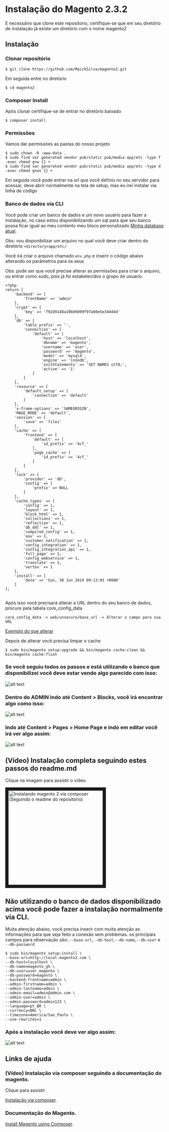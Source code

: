 # Instalação do Magento 2.3.2
 
E necessário que clone este repositorio, certifique-se que em seu diretório de instalação já existe um diretório com o nome magento2
 
## Instalação
 
### Clonar repositório
```
$ git clone https://github.com/MaickSilva/magento2.git
```
 
Em seguida entre no diretório
```
$ cd magento2
```
 
### Composer Install
 
Após clonar certifique-se de entrar no diretório baixado
 
```
$ composer install
```
 
 
### Permissões
 
Vamos dar permissões as pastas do nosso projeto
 
```
$ sudo chown -R :www-data .
$ sudo find var generated vendor pub/static pub/media app/etc -type f -exec chmod g+w {} +
$ sudo find var generated vendor pub/static pub/media app/etc -type d -exec chmod g+ws {} +
```
 
Em seguida você pode entrar na url que você definiu no seu servidor para acessar, deve abrir normalmente na tela de setup, mas eu irei instalar via linha de código
 
### Banco de dados via CLI
 
Você pode criar um banco de dados e um novo usuário para fazer a instalação, no caso estou disponibilizando um sql para que seu banco possa ficar igual ao meu contento meu bloco personalizado
[Minha database atual](https://drive.google.com/file/d/1RxhM2JOzwfFDcXMsXE92aGChEagNAoIb/view).

Obs: vou disponibilizar um arquivo no qual você deve criar dentro do diretório ```<directory>app/etc/```

Você irá criar o arquivo chamado ```env.php``` e inserir o código abaixo alterando os parâmetros para os seus

Obs: pode ser que você precise alterar as permissões para criar o arquivo, ou entrar como sudo, pois já foi estabelecidos o grupo de usuario.

```
<?php
return [
    'backend' => [
        'frontName' => 'admin'
    ],
    'crypt' => [
        'key' => 'f92d9148a10b89d99f97a60e5e344d4d'
    ],
    'db' => [
        'table_prefix' => '',
        'connection' => [
            'default' => [
                'host' => 'localhost',
                'dbname' => 'magento',
                'username' => 'user',
                'password' => 'magento',
                'model' => 'mysql4',
                'engine' => 'innodb',
                'initStatements' => 'SET NAMES utf8;',
                'active' => '1'
            ]
        ]
    ],
    'resource' => [
        'default_setup' => [
            'connection' => 'default'
        ]
    ],
    'x-frame-options' => 'SAMEORIGIN',
    'MAGE_MODE' => 'default',
    'session' => [
        'save' => 'files'
    ],
    'cache' => [
        'frontend' => [
            'default' => [
                'id_prefix' => '4cf_'
            ],
            'page_cache' => [
                'id_prefix' => '4cf_'
            ]
        ]
    ],
    'lock' => [
        'provider' => 'db',
        'config' => [
            'prefix' => NULL
        ]
    ],
    'cache_types' => [
        'config' => 1,
        'layout' => 1,
        'block_html' => 1,
        'collections' => 1,
        'reflection' => 1,
        'db_ddl' => 1,
        'compiled_config' => 1,
        'eav' => 1,
        'customer_notification' => 1,
        'config_integration' => 1,
        'config_integration_api' => 1,
        'full_page' => 1,
        'config_webservice' => 1,
        'translate' => 1,
        'vertex' => 1
    ],
    'install' => [
        'date' => 'Sun, 30 Jun 2019 09:13:03 +0000'
    ]
];


```

Após isso você precisará alterar a URL dentro do seu banco de dados, procure pela tabela core_config_data 
```
core_config_data -> web/unsecure/base_url -> Alterar o campo para sua URL 
```
[Exemplo do que alterar](https://magento.stackexchange.com/questions/39752/how-do-i-fix-my-base-urls-so-i-can-access-my-magento-site)

Depois de alterar você precisa limpar o cache
```
$ sudo bin/magento setup:upgrade && bin/magento cache:clean && bin/magento cache:flush
```

### Se você seguiu todos os passos e está utilizando o banco que disponibilizei você deve estar vendo algo parecido com isso:
 
![alt text](screenshots/FrontendHomepage.png "Página inicial com blocos adicionais")



### Dentro do ADMIN indo até Content > Blocks, você irá encontrar algo como isso:

![alt text](screenshots/AdminBlock.png "Tela de Blocos no Admin")
 
 
 
 
### Indo até Content > Pages > Home Page e indo em editar você irá ver algo assim:

![alt text](screenshots/AdminHomePage.png "Admin Pagina Home page")

## (Vídeo) Instalação completa seguindo estes passos do readme.md

Clique na imagem para assistir o vídeo.

<a href="http://www.youtube.com/watch?feature=player_embedded&v=VAtoP3KY6LA" target="_blank">
 <img src="http://img.youtube.com/vi/VAtoP3KY6LA/0.jpg" 
alt="Instalando magento 2 via composer (Seguindo o readme do repositório)
"  height="300" border="10" /></a>
 

## Não utilizando o banco de dados disponibilizado acima você pode fazer a instalação normalmente via CLI.

Muita atenção abaixo, você precisa inserir com muita atenção as informações para que seja feito a conexão sem problemas.
os principais campos para observação são: `--base-url`,`--db-host`,`--db-name`,`--db-user` e `--db-password`
```
$ sudo bin/magento setup:install \
--base-url=http://local.magento2.com \
--db-host=localhost \
--db-name=magento_gh \
--db-user=user_magento \
--db-password=magento \
--backend-frontname=admin \
--admin-firstname=admin \
--admin-lastname=admin \
--admin-email=admin@admin.com \
--admin-user=admin \
--admin-password=admin123 \
--language=pt_BR \
--currency=BRL \
--timezone=America/Sao_Paulo \
--use-rewrites=1 
```
 
### Após a instalação você deve ver algo assim: 

![alt text](screenshots/magentodefault.png "Página inicial padrão do tema")
 
 
## Links de ajuda


### (Vídeo) Instalação via composer seguindo a documentação do magento.

Clique para assistir

[Instalação via composer](https://streamable.com/mhwrf).
 
### Documentação do Magento.
[Install Magento using Composer](https://devdocs.magento.com/guides/v2.3/install-gde/composer.html).

